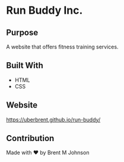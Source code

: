 # Run Buddy Inc.

## Purpose
A website that offers fitness training services.

## Built With
* HTML
* CSS

## Website
https://uberbrent.github.io/run-buddy/

## Contribution
Made with ❤️ by Brent M Johnson
